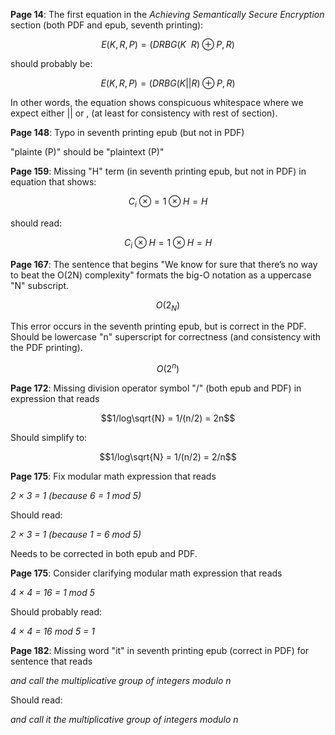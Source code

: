 **Page 14**: The first equation in the *Achieving Semantically Secure Encryption* section (both PDF and epub, seventh printing):

```math
E(K, R, P) = (DRBG(K\ \ R) \oplus P, R)
```

should probably be:

```math
E(K, R, P) = (DRBG(K || R) \oplus P, R)
```

In other words, the equation shows conspicuous whitespace where we expect either || or , (at least for consistency with rest of section).

**Page 148**: Typo in seventh printing epub (but not in PDF)

"plainte (P)" should be "plaintext (P)"

**Page 159**: Missing "H" term (in seventh printing epub, but not in PDF) in equation that shows:

```math
C_{i}\ \otimes = 1 \otimes H = H
```

should read:

```math
C_{i} \otimes H = 1 \otimes H = H
```

**Page 167**: The sentence that begins "We know for sure that there’s no way to beat the O(2N) complexity" formats the big-O notation as a uppercase "N" subscript.

```math
O(2_{N})
```

This error occurs in the seventh printing epub, but is correct in the PDF. Should be lowercase "n" superscript for correctness (and consistency with the PDF printing).

```math
O(2^{n})
```

**Page 172**: Missing division operator symbol "/" (both epub and PDF) in expression that reads

```math
1/log\sqrt{N} = 1/(n/2) = 2n
```

Should simplify to:

```math
1/log\sqrt{N} = 1/(n/2) = 2/n
```

**Page 175**: Fix modular math expression that reads

*2 × 3 = 1 (because 6 = 1 mod 5)*

Should read:

*2 × 3 = 1 (because 1 = 6 mod 5)*

Needs to be corrected in both epub and PDF.

**Page 175**: Consider clarifying modular math expression that reads

*4 × 4 = 16 = 1 mod 5*

Should probably read:

*4 × 4 = 16 mod 5 = 1*

**Page 182**: Missing word "it" in seventh printing epub (correct in PDF) for sentence that reads

*and call the multiplicative group of integers modulo n*

Should read:

*and call it the multiplicative group of integers modulo n*
